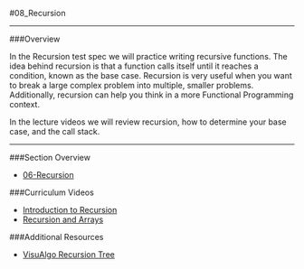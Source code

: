 #08_Recursion 
<hr>

###Overview

In the Recursion test spec we will practice writing recursive functions.  The idea behind recursion is that a function calls itself until it reaches a condition, known as the base case. Recursion is very useful when you want to break a large complex problem into multiple, smaller problems. Additionally, recursion can help you think in a more Functional Programming context. 

In the lecture videos we will review recursion, how to determine your base case, and the call stack.  

<hr>

###Section Overview 

- [06-Recursion](https://youtu.be/yfoGatXO2Ns?list=PLx0iOsdUOUmlWIQt_FDWTOnHIvqGFx_rj)

###Curriculum Videos

- [Introduction to Recursion](https://learn.fullstackacademy.com/workshop/57a21d1d39616e0300f91dd6/content/583f714f214746000492547c/text)
- [Recursion and Arrays](https://learn.fullstackacademy.com/workshop/57a21d1d39616e0300f91dd6/content/583f71624aa9030004a952fb/text)

###Additional Resources
- [VisuAlgo Recursion Tree](https://visualgo.net/recursion)
